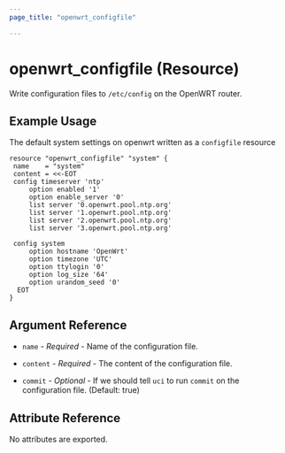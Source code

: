 ```yaml
---
page_title: "openwrt_configfile"

---
```


# openwrt_configfile (Resource)

Write configuration files to `/etc/config` on the OpenWRT router.

## Example Usage

The default system settings on openwrt written as a `configfile` resource

```hcl
resource "openwrt_configfile" "system" {
 name    = "system"
 content = <<-EOT
 config timeserver 'ntp'
     option enabled '1'
     option enable_server '0'
     list server '0.openwrt.pool.ntp.org'
     list server '1.openwrt.pool.ntp.org'
     list server '2.openwrt.pool.ntp.org'
     list server '3.openwrt.pool.ntp.org'

 config system
     option hostname 'OpenWrt'
     option timezone 'UTC'
     option ttylogin '0'
     option log_size '64'
     option urandom_seed '0'
  EOT
}
```

## Argument Reference

* `name` - *Required* - Name of the configuration file.

* `content` - *Required* - The content of the configuration file.

* `commit` - *Optional* - If we should tell `uci` to run `commit` on the configuration file. (Default: true)

## Attribute Reference

No attributes are exported.
